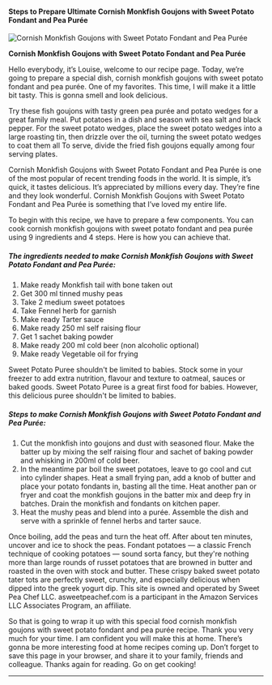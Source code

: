             

#### Steps to Prepare Ultimate Cornish Monkfish Goujons with Sweet Potato Fondant and Pea Purée

![Cornish Monkfish Goujons with Sweet Potato Fondant and Pea Purée](https://img-global.cpcdn.com/recipes/620b24eead96ab43/751x532cq70/cornish-monkfish-goujons-with-sweet-potato-fondant-and-pea-puree-recipe-main-photo.jpg)

**Cornish Monkfish Goujons with Sweet Potato Fondant and Pea Purée**

Hello everybody, it’s Louise, welcome to our recipe page. Today, we’re going to prepare a special dish, cornish monkfish goujons with sweet potato fondant and pea purée. One of my favorites. This time, I will make it a little bit tasty. This is gonna smell and look delicious.

Try these fish goujons with tasty green pea purée and potato wedges for a great family meal. Put potatoes in a dish and season with sea salt and black pepper. For the sweet potato wedges, place the sweet potato wedges into a large roasting tin, then drizzle over the oil, turning the sweet potato wedges to coat them all To serve, divide the fried fish goujons equally among four serving plates.

Cornish Monkfish Goujons with Sweet Potato Fondant and Pea Purée is one of the most popular of recent trending foods in the world. It is simple, it’s quick, it tastes delicious. It’s appreciated by millions every day. They’re fine and they look wonderful. Cornish Monkfish Goujons with Sweet Potato Fondant and Pea Purée is something that I’ve loved my entire life.

To begin with this recipe, we have to prepare a few components. You can cook cornish monkfish goujons with sweet potato fondant and pea purée using 9 ingredients and 4 steps. Here is how you can achieve that.

##### The ingredients needed to make Cornish Monkfish Goujons with Sweet Potato Fondant and Pea Purée:

1.  Make ready Monkfish tail with bone taken out
2.  Get 300 ml tinned mushy peas
3.  Take 2 medium sweet potatoes
4.  Take Fennel herb for garnish
5.  Make ready Tarter sauce
6.  Make ready 250 ml self raising flour
7.  Get 1 sachet baking powder
8.  Make ready 200 ml cold beer (non alcoholic optional)
9.  Make ready Vegetable oil for frying

Sweet Potato Puree shouldn't be limited to babies. Stock some in your freezer to add extra nutrition, flavour and texture to oatmeal, sauces or baked goods. Sweet Potato Puree is a great first food for babies. However, this delicious puree shouldn't be limited to babies.

##### Steps to make Cornish Monkfish Goujons with Sweet Potato Fondant and Pea Purée:

1.  Cut the monkfish into goujons and dust with seasoned flour. Make the batter up by mixing the self raising flour and sachet of baking powder and whisking in 200ml of cold beer.
2.  In the meantime par boil the sweet potatoes, leave to go cool and cut into cylinder shapes. Heat a small frying pan, add a knob of butter and place your potato fondants in, basting all the time. Heat another pan or fryer and coat the monkfish goujons in the batter mix and deep fry in batches. Drain the monkfish and fondants on kitchen paper.
3.  Heat the mushy peas and blend into a purée. Assemble the dish and serve with a sprinkle of fennel herbs and tarter sauce.

Once boiling, add the peas and turn the heat off. After about ten minutes, uncover and ice to shock the peas. Fondant potatoes — a classic French technique of cooking potatoes — sound sorta fancy, but they're nothing more than large rounds of russet potatoes that are browned in butter and roasted in the oven with stock and butter. These crispy baked sweet potato tater tots are perfectly sweet, crunchy, and especially delicious when dipped into the greek yogurt dip. This site is owned and operated by Sweet Pea Chef LLC. asweetpeachef.com is a participant in the Amazon Services LLC Associates Program, an affiliate.

So that is going to wrap it up with this special food cornish monkfish goujons with sweet potato fondant and pea purée recipe. Thank you very much for your time. I am confident you will make this at home. There’s gonna be more interesting food at home recipes coming up. Don’t forget to save this page in your browser, and share it to your family, friends and colleague. Thanks again for reading. Go on get cooking!

* * *